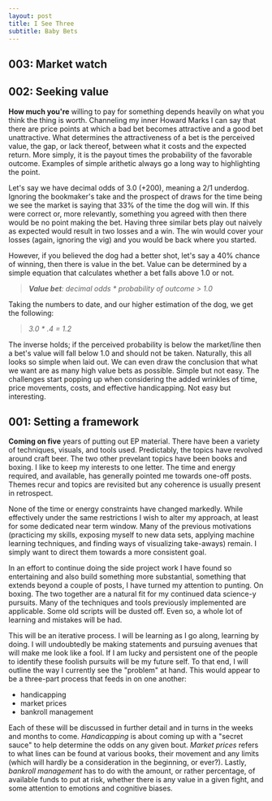```yaml
---
layout: post
title: I See Three
subtitle: Baby Bets
---
```


## 003: Market watch

## 002: Seeking value

**How much you're** willing to pay for something depends heavily on what you think the thing is worth. Channeling my inner Howard Marks I can say that there are price points at which a bad bet becomes attractive and a good bet unattractive. What determines the attractiveness of a bet is the perceived value, the gap, or lack thereof, between what it costs and the expected return. More simply, it is the payout times the probability of the favorable outcome. Examples of simple arithetic always go a long way to highlighting the point. 

Let's say we have decimal odds of 3.0 (+200), meaning a 2/1 underdog. Ignoring the bookmaker's take and the prospect of draws for the time being we see the market is saying that 33% of the time the dog will win. If this were correct or, more relevantly, something you agreed with then there would be no point making the bet. Having three similar bets play out naively as expected would result in two losses and a win. The win would cover your losses (again, ignoring the vig) and you would be back where you started. 

However, if you believed the dog had a better shot, let's say a 40% chance of winning, then there is value in the bet. Value can be determined by a simple equation that calculates whether a bet falls above 1.0 or not. 

> _**Value bet**: decimal odds * probability of outcome > 1.0_

Taking the numbers to date, and our higher estimation of the dog, we get the following:

> _3.0 * .4 = 1.2_

The inverse holds; if the perceived probability is below the market/line then a bet's value will fall below 1.0 and should not be taken. Naturally, this all looks so simple when laid out. We can even draw the conclusion that what we want are as many high value bets as possible. Simple but not easy. The challenges start popping up when considering the added wrinkles of time, price movements, costs, and effective handicapping. Not easy but interesting. 


## 001: Setting a framework

**Coming on five** years of putting out EP material. There have been a variety of techniques, visuals, and tools used. Predictably, the topics have revolved around craft beer. The two other prevelant topics have been books and boxing. I like to keep my interests to one letter. The time and energy required, and available, has generally pointed me towards one-off posts. Themes recur and topics are revisited but any coherence is usually present in retrospect. 

None of the time or energy constraints have changed markedly. While effectively under the same restrictions I wish to alter my approach, at least for some dedicated near term window. Many of the previous motivations (practicing my skills, exposing myself to new data sets, applying machine learning techniques, and finding ways of visualizing take-aways) remain. I simply want to direct them towards a more consistent goal.

In an effort to continue doing the side project work I have found so entertaining and also build something more substantial, something that extends beyond a couple of posts, I have turned my attention to punting. On boxing. The two together are a natural fit for my continued data science-y pursuits. Many of the techniques and tools previously implemented are applicable. Some old scripts will be dusted off. Even so, a whole lot of learning and mistakes will be had. 

This will be an iterative process. I will be learning as I go along, learning by doing. I will undoubtedly be making statements and pursuing avenues that will make me look like a fool. If I am lucky and persistent one of the people to identify these foolish pursuits will be my future self. To that end, I will outline the way I currently see the "problem" at hand. This would appear to be a three-part process that feeds in on one another:

* handicapping
* market prices
* bankroll management

Each of these will be discussed in further detail and in turns in the weeks and months to come. _Handicapping_ is about coming up with a "secret sauce" to help determine the odds on any given bout. _Market prices_ refers to what lines can be found at various books, their movement and any limits (which will hardly be a consideration in the beginning, or ever?). Lastly, _bankroll management_ has to do with the amount, or rather percentage, of available funds to put at risk, whether there is any value in a given fight, and some attention to emotions and cognitive biases. 
